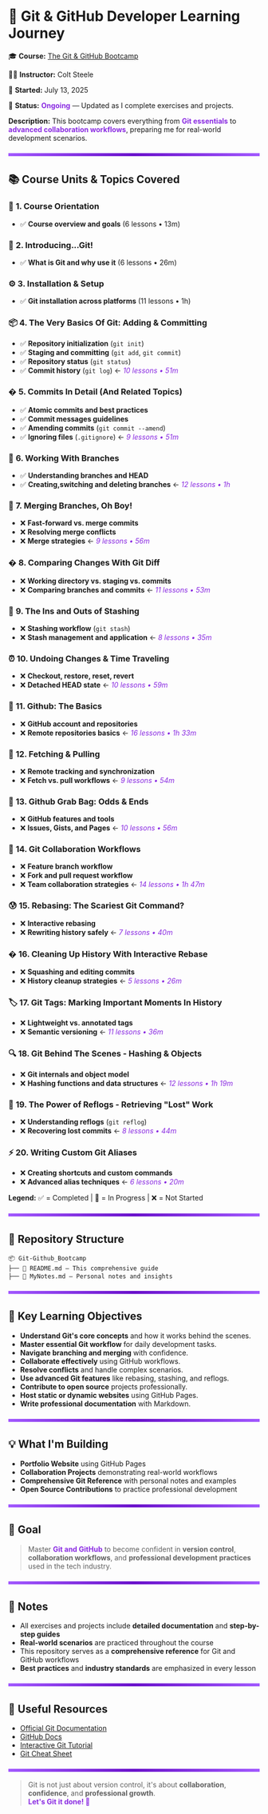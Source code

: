 # 🚀 Git & GitHub Developer Learning Journey

🎓 **Course:** [The Git & GitHub Bootcamp](https://www.udemy.com/course/git-and-github-bootcamp/)

👨‍🏫 **Instructor:** Colt Steele

📅 **Started:** July 13, 2025

📁 **Status:** <span style="color: #8A2BE2;">**Ongoing**</span> — Updated as I complete exercises and projects.

**Description:** This bootcamp covers everything from <span style="color: #8A2BE2;">**Git essentials**</span> to <span style="color: #8A2BE2;">**advanced collaboration workflows**</span>, preparing me for real-world development scenarios.

<img src="purple-divisor.svg" width="100%" height="6" alt="Purple divider">

## 📚 Course Units & Topics Covered

### 🎯 **1. Course Orientation**
- ✅ **Course overview and goals** (6 lessons • 13m)

### 🚀 **2. Introducing...Git!**
- ✅ **What is Git and why use it** (6 lessons • 26m)

### ⚙️ **3. Installation & Setup**
- ✅ **Git installation across platforms** (11 lessons • 1h)

### 📦 **4. The Very Basics Of Git: Adding & Committing**
- ✅ **Repository initialization** (`git init`)
- ✅ **Staging and committing** (`git add`, `git commit`)
- ✅ **Repository status** (`git status`) 
- ✅ **Commit history** (`git log`) ← <span style="color: #8A2BE2;">*10 lessons • 51m*</span>

### � **5. Commits In Detail (And Related Topics)**
- ✅ **Atomic commits and best practices**
- ✅ **Commit messages guidelines**
- ✅ **Amending commits** (`git commit --amend`)
- ✅ **Ignoring files** (`.gitignore`) ← <span style="color: #8A2BE2;">*9 lessons • 51m*</span>

### 🌿 **6. Working With Branches**
- ✅ **Understanding branches and HEAD** 
- ✅ **Creating,switching and deleting branches**  ← <span style="color: #8A2BE2;">*12 lessons • 1h*</span>

### 🔀 **7. Merging Branches, Oh Boy!**
- ❌ **Fast-forward vs. merge commits**
- ❌ **Resolving merge conflicts**
- ❌ **Merge strategies** ← <span style="color: #8A2BE2;">*9 lessons • 56m*</span>

### � **8. Comparing Changes With Git Diff**
- ❌ **Working directory vs. staging vs. commits**
- ❌ **Comparing branches and commits** ← <span style="color: #8A2BE2;">*11 lessons • 53m*</span>

### 💾 **9. The Ins and Outs of Stashing**
- ❌ **Stashing workflow** (`git stash`)
- ❌ **Stash management and application** ← <span style="color: #8A2BE2;">*8 lessons • 35m*</span>

### ⏰ **10. Undoing Changes & Time Traveling**
- ❌ **Checkout, restore, reset, revert**
- ❌ **Detached HEAD state** ← <span style="color: #8A2BE2;">*10 lessons • 59m*</span>

### 🐙 **11. Github: The Basics**
- ❌ **GitHub account and repositories**
- ❌ **Remote repositories basics** ← <span style="color: #8A2BE2;">*16 lessons • 1h 33m*</span>

### 🔄 **12. Fetching & Pulling**
- ❌ **Remote tracking and synchronization**
- ❌ **Fetch vs. pull workflows** ← <span style="color: #8A2BE2;">*9 lessons • 54m*</span>

### 🎒 **13. Github Grab Bag: Odds & Ends**
- ❌ **GitHub features and tools**
- ❌ **Issues, Gists, and Pages** ← <span style="color: #8A2BE2;">*10 lessons • 56m*</span>

### 🤝 **14. Git Collaboration Workflows**
- ❌ **Feature branch workflow**
- ❌ **Fork and pull request workflow**
- ❌ **Team collaboration strategies** ← <span style="color: #8A2BE2;">*14 lessons • 1h 47m*</span>

### 😰 **15. Rebasing: The Scariest Git Command?**
- ❌ **Interactive rebasing**
- ❌ **Rewriting history safely** ← <span style="color: #8A2BE2;">*7 lessons • 40m*</span>

### � **16. Cleaning Up History With Interactive Rebase**
- ❌ **Squashing and editing commits**
- ❌ **History cleanup strategies** ← <span style="color: #8A2BE2;">*5 lessons • 26m*</span>

### 🏷️ **17. Git Tags: Marking Important Moments In History**
- ❌ **Lightweight vs. annotated tags**
- ❌ **Semantic versioning** ← <span style="color: #8A2BE2;">*11 lessons • 36m*</span>

### 🔍 **18. Git Behind The Scenes - Hashing & Objects**
- ❌ **Git internals and object model**
- ❌ **Hashing functions and data structures** ← <span style="color: #8A2BE2;">*12 lessons • 1h 19m*</span>

### 🔮 **19. The Power of Reflogs - Retrieving "Lost" Work**
- ❌ **Understanding reflogs** (`git reflog`)
- ❌ **Recovering lost commits** ← <span style="color: #8A2BE2;">*8 lessons • 44m*</span>

### ⚡ **20. Writing Custom Git Aliases**
- ❌ **Creating shortcuts and custom commands**
- ❌ **Advanced alias techniques** ← <span style="color: #8A2BE2;">*6 lessons • 20m*</span>

**Legend:**
 ✅ = Completed | 🔄 = In Progress | ❌ = Not Started

<img src="purple-divisor.svg" width="100%" height="6" alt="Purple divider">

## 📁 Repository Structure

```plaintext
📦 Git-Github_Bootcamp
├── 📄 README.md – This comprehensive guide
├── 📄 MyNotes.md – Personal notes and insights
```

<img src="purple-divisor.svg" width="100%" height="6" alt="Purple divider">

## 🎯 Key Learning Objectives

- **Understand Git's core concepts** and how it works behind the scenes.
- **Master essential Git workflow** for daily development tasks.
- **Navigate branching and merging** with confidence.
- **Collaborate effectively** using GitHub workflows.
- **Resolve conflicts** and handle complex scenarios.
- **Use advanced Git features** like rebasing, stashing, and reflogs.
- **Contribute to open source** projects professionally.
- **Host static or dynamic websites** using GitHub Pages.
- **Write professional documentation** with Markdown.

<img src="purple-divisor.svg" width="100%" height="6" alt="Purple divider">

## 💡 What I'm Building

- **Portfolio Website** using GitHub Pages
- **Collaboration Projects** demonstrating real-world workflows
- **Comprehensive Git Reference** with personal notes and examples
- **Open Source Contributions** to practice professional development

<img src="purple-divisor.svg" width="100%" height="6" alt="Purple divider">

## 🧠 Goal

> Master <span style="color: #8A2BE2;">**Git and GitHub**</span> to become confident in **version control**, **collaboration workflows**, and **professional development practices** used in the tech industry.

<img src="purple-divisor.svg" width="100%" height="6" alt="Purple divider">

## 📌 Notes

- All exercises and projects include **detailed documentation** and **step-by-step guides**
- **Real-world scenarios** are practiced throughout the course
- This repository serves as a **comprehensive reference** for Git and GitHub workflows
- **Best practices** and **industry standards** are emphasized in every lesson

<img src="purple-divisor.svg" width="100%" height="6" alt="Purple divider">

## 🔗 Useful Resources

- [Official Git Documentation](https://git-scm.com/doc)
- [GitHub Docs](https://docs.github.com/)
- [Interactive Git Tutorial](https://learngitbranching.js.org/)
- [Git Cheat Sheet](https://education.github.com/git-cheat-sheet-education.pdf)

<img src="purple-divisor.svg" width="100%" height="6" alt="Purple divider">

> Git is not just about version control, it's about **collaboration**, **confidence**, and **professional growth**.  
> <span style="color: #8A2BE2;">**Let's Git it done! 🚀**</span>
